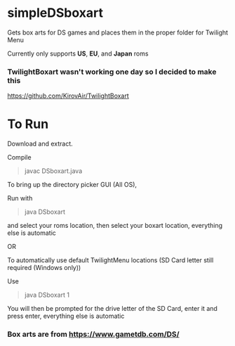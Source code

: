 # simpleDSboxart
Gets box arts for DS games and places them in the proper folder for Twilight Menu

Currently only supports **US**, **EU**, and **Japan** roms


### TwilightBoxart wasn't working one day so I decided to make this
https://github.com/KirovAir/TwilightBoxart

# To Run

Download and extract.

Compile 
> javac DSboxart.java

To bring up the directory picker GUI (All OS),

Run with 

> java DSboxart

and select your roms location, then select your boxart location, everything else is automatic

OR

To automatically use default TwilightMenu locations (SD Card letter still required (Windows only))

Use

> java DSboxart 1

You will then be prompted for the drive letter of the SD Card, enter it and press enter, everything else is automatic


### Box arts are from https://www.gametdb.com/DS/
